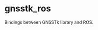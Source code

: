 <!--
SPDX-License-Identifier: BSD-3-Clause
SPDX-FileCopyrightText: Czech Technical University in Prague
-->

# gnsstk_ros

Bindings between GNSSTk library and ROS.